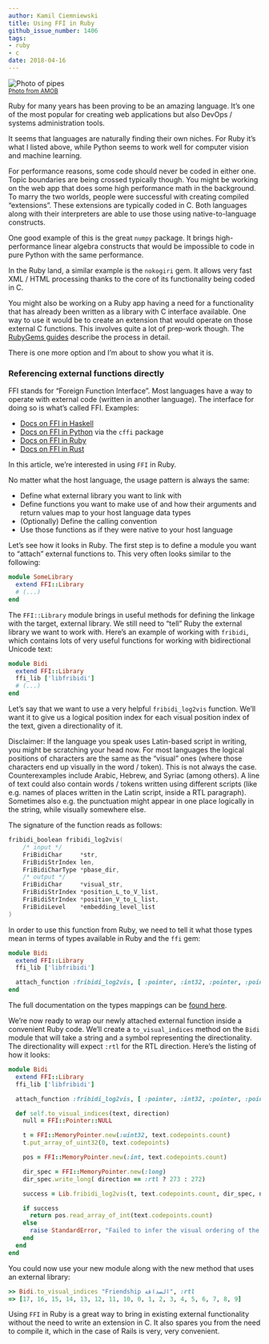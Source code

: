 ```yaml
---
author: Kamil Ciemniewski
title: Using FFI in Ruby
github_issue_number: 1406
tags:
- ruby
- c
date: 2018-04-16
---
```


<img src="/blog/2018/04/ffi-in-ruby/37496475781_1384a35df9_o-crop.jpg" alt="Photo of pipes" /><br />
<small>[Photo from AMOB](https://www.flickr.com/photos/amob_sa/37496475781)</small>

Ruby for many years has been proving to be an amazing language. It’s one of the most popular for creating web applications but also DevOps / systems administration tools.

It seems that languages are naturally finding their own niches. For Ruby it’s what I listed above, while Python seems to work well for computer vision and machine learning.

For performance reasons, some code should never be coded in either one. Topic boundaries are being crossed typically though. You might be working on the web app that does some high performance math in the background. To marry the two worlds, people were successful with creating compiled “extensions”. These extensions are typically coded in C. Both languages along with their interpreters are able to use those using native-to-language constructs.

One good example of this is the great `numpy` package. It brings high-performance linear algebra constructs that would be impossible to code in pure Python with the same performance.

In the Ruby land, a similar example is the `nokogiri` gem. It allows very fast XML / HTML processing thanks to the core of its functionality being coded in C.

You might also be working on a Ruby app having a need for a functionality that has already been written as a library with C interface available. One way to use it would be to create an extension that would operate on those external C functions. This involves quite a lot of prep-work though. The [RubyGems guides](http://guides.rubygems.org/gems-with-extensions/) describe the process in detail.

There is one more option and I’m about to show you what it is.

### Referencing external functions directly

FFI stands for “Foreign Function Interface”. Most languages have a way to operate with external code (written in another language). The interface for doing so is what’s called FFI. Examples:

* [Docs on FFI in Haskell](https://wiki.haskell.org/FFI_Introduction)
* [Docs on FFI in Python](https://cffi.readthedocs.io/en/latest/) via the `cffi` package
* [Docs on FFI in Ruby](https://github.com/ffi/ffi/wiki)
* [Docs on FFI in Rust](https://doc.rust-lang.org/book/ffi.html)

In this article, we’re interested in using `FFI` in Ruby.

No matter what the host language, the usage pattern is always the same:

* Define what external library you want to link with
* Define functions you want to make use of and how their arguments and return values map to your host language data types
* (Optionally) Define the calling convention
* Use those functions as if they were native to your host language

Let’s see how it looks in Ruby. The first step is to define a module you want to “attach” external functions to. This very often looks similar to the following:

```ruby
module SomeLibrary
  extend FFI::Library
  # (...)
end
```

The `FFI::Library` module brings in useful methods for defining the linkage with the target, external library. We still need to “tell” Ruby the external library we want to work with. Here’s an example of working with `fribidi`, which contains lots of very useful functions for working with bidirectional Unicode text:

```ruby
module Bidi
  extend FFI::Library
  ffi_lib ['libfribidi']
  # (...)
end
```

Let’s say that we want to use a very helpful `fribidi_log2vis` function. We’ll want it to give us a logical position index for each visual position index of the text, given a directionality of it.

Disclaimer:
If the language you speak uses Latin-based script in writing, you might be scratching your head now. For most languages the logical positions of characters are the same as the “visual” ones (where those characters end up visually in the word / token). This is not always the case. Counterexamples include Arabic, Hebrew, and Syriac (among others). A line of text could also contain words / tokens written using different scripts (like e.g. names of places written in the Latin script, inside a RTL paragraph). Sometimes also e.g. the punctuation might appear in one place logically in the string, while visually somewhere else.

The signature of the function reads as follows:

```c
fribidi_boolean fribidi_log2vis(
    /* input */
    FriBidiChar     *str,
    FriBidiStrIndex len,
    FriBidiCharType *pbase_dir,
    /* output */
    FriBidiChar     *visual_str,
    FriBidiStrIndex *position_L_to_V_list,
    FriBidiStrIndex *position_V_to_L_list,
    FriBidiLevel    *embedding_level_list
)
```

In order to use this function from Ruby, we need to tell it what those types mean in terms of types available in Ruby and the `ffi` gem:

```ruby
module Bidi
  extend FFI::Library
  ffi_lib ['libfribidi']

  attach_function :fribidi_log2vis, [ :pointer, :int32, :pointer, :pointer, :pointer, :pointer, :pointer ], :bool
end
```

The full documentation on the types mappings can be [found here](https://github.com/ffi/ffi/wiki/Types).

We’re now ready to wrap our newly attached external function inside a convenient Ruby code. We’ll create a `to_visual_indices` method on the `Bidi` module that will take a string and a symbol representing the directionality. The directionality will expect `:rtl` for the RTL direction. Here’s the listing of how it looks:

```ruby
module Bidi
  extend FFI::Library
  ffi_lib ['libfribidi']

  attach_function :fribidi_log2vis, [ :pointer, :int32, :pointer, :pointer, :pointer, :pointer, :pointer ], :bool

  def self.to_visual_indices(text, direction)
    null = FFI::Pointer::NULL

    t = FFI::MemoryPointer.new(:uint32, text.codepoints.count)
    t.put_array_of_uint32(0, text.codepoints)

    pos = FFI::MemoryPointer.new(:int, text.codepoints.count)

    dir_spec = FFI::MemoryPointer.new(:long)
    dir_spec.write_long( direction == :rtl ? 273 : 272)

    success = Lib.fribidi_log2vis(t, text.codepoints.count, dir_spec, null, null, pos, null)

    if success
      return pos.read_array_of_int(text.codepoints.count)
    else
      raise StandardError, "Failed to infer the visual ordering of the text"
    end
  end
end
```

You could now use your new module along with the new method that uses an external library:

```ruby
>> Bidi.to_visual_indices "Friendship الصداقة", :rtl
=> [17, 16, 15, 14, 13, 12, 11, 10, 0, 1, 2, 3, 4, 5, 6, 7, 8, 9]
```

Using `FFI` in Ruby is a great way to bring in existing external functionality without the need to write an extension in C. It also spares you from the need to compile it, which in the case of Rails is very, very convenient.
